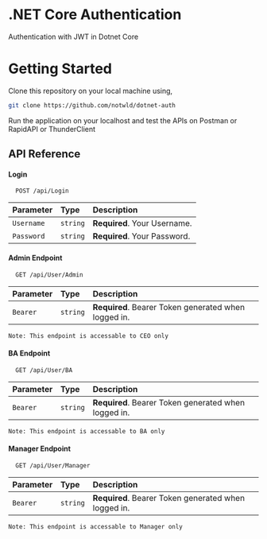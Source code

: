 # .NET Core Authentication
Authentication with JWT in Dotnet Core

# Getting Started

Clone this repository on your local machine using,

```bash
git clone https://github.com/notwld/dotnet-auth
```

Run the application on your localhost and test the APIs on Postman or RapidAPI or ThunderClient

## API Reference

#### Login

```http
  POST /api/Login
```

| Parameter | Type     | Description                |
| :-------- | :------- | :------------------------- |
| `Username` | `string` | **Required**. Your Username. |
| `Password` | `string` | **Required**. Your Password. |

#### Admin Endpoint

```http
  GET /api/User/Admin
```

| Parameter | Type     | Description                       |
| :-------- | :------- | :-------------------------------- |
| `Bearer`      | `string` | **Required**. Bearer Token generated when logged in. |

`Note: This endpoint is accessable to CEO only`

#### BA Endpoint

```http
  GET /api/User/BA
```

| Parameter | Type     | Description                       |
| :-------- | :------- | :-------------------------------- |
| `Bearer`      | `string` | **Required**. Bearer Token generated when logged in. |

`Note: This endpoint is accessable to BA only`

#### Manager Endpoint

```http
  GET /api/User/Manager
```

| Parameter | Type     | Description                       |
| :-------- | :------- | :-------------------------------- |
| `Bearer`      | `string` | **Required**. Bearer Token generated when logged in. |

`Note: This endpoint is accessable to Manager only`


